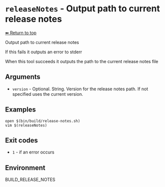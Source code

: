 
# `releaseNotes` - Output path to current release notes

[⬅ Return to top](index.md)

Output path to current release notes

If this fails it outputs an error to stderr

When this tool succeeds it outputs the path to the current release notes file

## Arguments

- `version` - Optional. String. Version for the release notes path. If not specified uses the current version.

## Examples

    open $(bin/build/release-notes.sh)
    vim $(releaseNotes)

## Exit codes

- `1` - if an error occurs

## Environment

BUILD_RELEASE_NOTES
